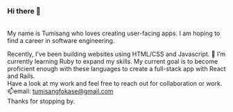 ### Hi there 👋
<br>
My name is Tumisang who loves creating user-facing apps. I am hoping to find a career in software engineering.

<!---**TumisangF/TumisangF** is a ✨ _special_ ✨ repository because its `README.md` (this file) appears on your GitHub profile.!
<!--- 🔭 I -->
<!--- 🔭 I  -->
<!--- 
<!--- 👯 I’m looking to collaborate on ... -->
<!--- 🤔 I’m looking for help with ...-->
<!--- 💬 Ask me about ...-->
<!--- 📫 How to reach me: ...-->
<!--- 😄 Pronouns: ...
<!--- ⚡ Fun fact: ...-->
Recently, I've been building websites using HTML/CSS and Javascript. 🌱 I’m currently learning Ruby to expand my skills. 
My current goal is to become proficient enough with these languages to create a full-stack app with React and Rails.
<br>
Have a look at my work and feel free to reach out for collaboration or work.
📫email: tumisangfokase@gmail.com
<br>
Thanks for stopping by.
